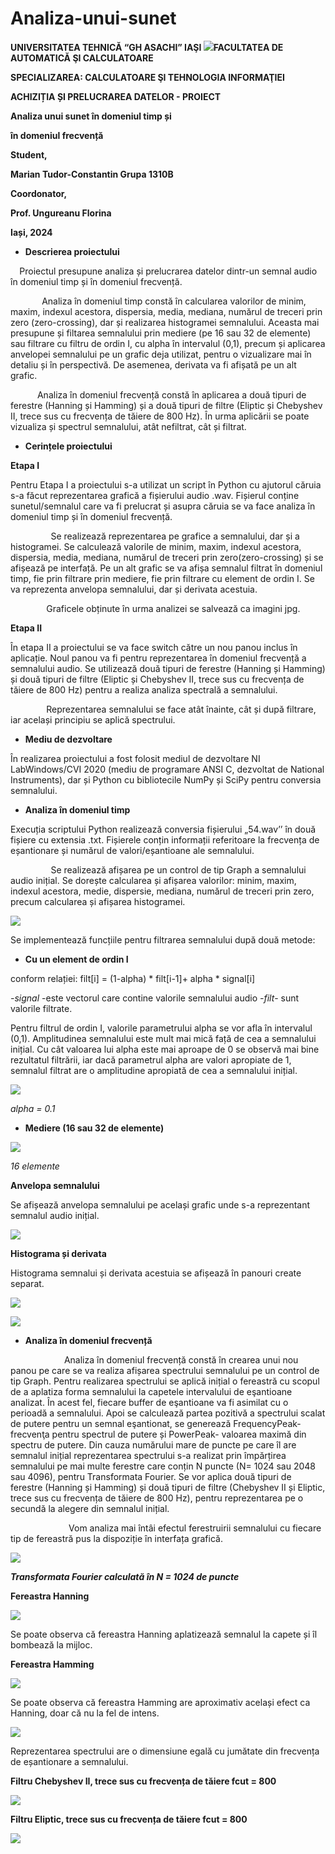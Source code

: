 # Analiza-unui-sunet
**UNIVERSITATEA TEHNICĂ “GH ASACHI” IAŞI  ![](readme/Aspose.Words.42b07bce-68f3-4049-9ab1-dd07f0df2272.001.png)FACULTATEA DE AUTOMATICĂ ŞI CALCULATOARE**  

**SPECIALIZAREA: CALCULATOARE ŞI TEHNOLOGIA INFORMAŢIEI** 

**ACHIZIȚIA ȘI PRELUCRAREA DATELOR - PROIECT** 

**Analiza unui sunet în domeniul timp și**  

**în domeniul frecvență** 

**Student,** 

**Marian Tudor-Constantin Grupa 1310B** 

**Coordonator,** 

**Prof. Ungureanu Florina** 

**Iași, 2024** 

- **Descrierea proiectului** 

`  `Proiectul presupune analiza și prelucrarea datelor dintr-un semnal audio în domeniul timp și în domeniul frecvență.  

`       `Analiza în domeniul timp constă în calcularea valorilor de minim, maxim, indexul acestora, dispersia,  media,  mediana,  numărul  de  treceri  prin  zero  (zero-crossing),  dar  și  realizarea histogramei semnalului. Aceasta mai presupune și filtarea semnalului prin mediere (pe 16 sau 32 de elemente) sau filtrare cu filtru de ordin I, cu alpha în intervalul (0,1), precum și aplicarea anvelopei semnalului pe un grafic deja utilizat, pentru o vizualizare mai în detaliu și în perspectivă. De asemenea, derivata va fi afișată pe un alt grafic. 

`      `Analiza  în  domeniul  frecvență  constă  în  aplicarea  a  două  tipuri  de  ferestre  (Hanning  și Hamming) și a două tipuri de filtre (Eliptic și Chebyshev II, trece sus cu frecvența de tăiere de 800 Hz). În urma aplicării se poate vizualiza și spectrul semnalului, atât nefiltrat, cât și filtrat. 

- **Cerințele proiectului** 

**Etapa I** 

Pentru Etapa I a proiectului s-a utilizat un script în Python cu ajutorul căruia s-a făcut reprezentarea grafică a fișierului audio .wav. Fișierul conține sunetul/semnalul care va fi prelucrat și asupra căruia se va face analiza în domeniul timp și în domeniul frecvență.  

`         `Se realizează reprezentarea pe grafice a semnalului, dar și a histogramei. Se calculează valorile de minim, maxim, indexul acestora, dispersia, media, mediana, numărul de treceri prin zero(zero-crossing) și se afișează pe interfață. Pe un alt grafic se va afișa semnalul filtrat în domeniul timp, fie prin filtrare prin mediere, fie prin filtrare cu element de ordin I. Se va reprezenta anvelopa semnalului, dar și derivata acestuia. 

`        `Graficele obținute în urma analizei se salvează ca imagini jpg. 

**Etapa II** 

În etapa II a proiectului se va face switch către un nou panou inclus în aplicație. Noul panou va fi pentru reprezentarea în domeniul frecvență a semnalului audio. Se utilizează două tipuri de ferestre (Hanning și Hamming) și două tipuri de filtre (Eliptic și Chebyshev II, trece sus cu frecvența de tăiere de 800 Hz) pentru a realiza analiza spectrală a semnalului.

`        `Reprezentarea semnalului se face atât înainte, cât și după filtrare, iar același principiu se aplică spectrului. 

- **Mediu de dezvoltare** 

În realizarea proiectului a fost folosit mediul de dezvoltare NI LabWindows/CVI 2020 (mediu de programare ANSI C, dezvoltat de National Instruments), dar și Python cu bibliotecile NumPy și SciPy pentru conversia semnalului. 

- **Analiza în domeniul timp** 

Execuția scriptului Python realizează conversia fișierului „54.wav’’ în două fișiere cu extensia .txt.  Fișierele  conțin  informații  referitoare  la  frecvența  de  eșantionare  și  numărul  de valori/eșantioane ale semnalului.  

`         `Se realizează afișarea pe un control de tip Graph a semnalului audio inițial. Se dorește calcularea  și  afișarea  valorilor:  minim,  maxim,  indexul  acestora,  medie,  dispersie,  mediana, numărul de treceri prin zero, precum calcularea și afișarea histogramei. 

![](readme/Aspose.Words.42b07bce-68f3-4049-9ab1-dd07f0df2272.002.png)

Se implementează funcțiile pentru filtrarea semnalului după două metode: 

- **Cu un element de ordin I** 

conform relației:  filt[i] = (1-alpha) \* filt[i-1]+  alpha \* signal[i] 

*-signal* -este vectorul care contine valorile semnalului audio  *-filt*- sunt valorile filtrate.  

Pentru filtrul de ordin I, valorile parametrului alpha se vor afla în intervalul (0,1). Amplitudinea semnalului este mult mai mică față de cea a semnalului inițial. Cu cât valoarea lui alpha este mai aproape de 0 se observă mai bine rezultatul filtrării, iar dacă parametrul alpha are valori apropiate de 1, semnalul filtrat are o amplitudine apropiată de cea a semnalului inițial.

![](readme/Aspose.Words.42b07bce-68f3-4049-9ab1-dd07f0df2272.003.png)

*alpha = 0.1* 

- **Mediere (16 sau 32 de elemente)** 

![](readme/Aspose.Words.42b07bce-68f3-4049-9ab1-dd07f0df2272.004.png)

*16 elemente* 

**Anvelopa semnalului**  

Se afișează anvelopa semnalului pe același grafic unde s-a reprezentant semnalul audio inițial. 

![](readme/Aspose.Words.42b07bce-68f3-4049-9ab1-dd07f0df2272.005.png)

**Histograma și derivata** 

Histograma semnalui și derivata acestuia se afișează în panouri create separat. 

![](readme/Aspose.Words.42b07bce-68f3-4049-9ab1-dd07f0df2272.006.png)

![](readme/Aspose.Words.42b07bce-68f3-4049-9ab1-dd07f0df2272.007.png)

- **Analiza în domeniul frecvență** 

`            `Analiza în domeniul frecvență constă în crearea unui nou panou pe care se va realiza afișarea spectrului semnalului pe un control de tip Graph. Pentru realizarea spectrului se aplică inițial o fereastră cu scopul de a aplatiza forma semnalului la capetele intervalului de eşantioane analizat. În acest fel, fiecare buffer de eşantioane va fi asimilat cu o perioadă a semnalului. Apoi se calculează partea pozitivă a spectrului scalat de putere pentru un semnal eşantionat, se generează FrequencyPeak-frecvenţa pentru spectrul de putere și PowerPeak- valoarea maximă din  spectru  de  putere.  Din  cauza  numărului  mare  de  puncte  pe  care  îl  are  semnalul  inițial reprezentarea spectrului s-a realizat prin împărțirea semnalului pe mai multe ferestre care conțin N puncte (N= 1024 sau 2048 sau 4096), pentru Transformata Fourier. Se vor aplica două tipuri de ferestre  (Hanning  și  Hamming)  și  două  tipuri  de  filtre  (Chebyshev  II  și  Eliptic,  trece  sus  cu frecvența de tăiere de 800 Hz), pentru reprezentarea pe o secundă la alegere din semnalul inițial. 

`             `Vom analiza mai întâi efectul ferestruirii semnalului cu fiecare tip de fereastră pus la dispoziție în interfața grafică. 

![](readme/Aspose.Words.42b07bce-68f3-4049-9ab1-dd07f0df2272.008.jpeg)

***Transformata Fourier calculată în N = 1024 de puncte*** 

**Fereastra Hanning** 

![](readme/Aspose.Words.42b07bce-68f3-4049-9ab1-dd07f0df2272.009.jpeg)

Se poate observa că fereastra Hanning aplatizează semnalul la capete și îl bombează la mijloc. 

**Fereastra Hamming** 

![](readme/Aspose.Words.42b07bce-68f3-4049-9ab1-dd07f0df2272.010.jpeg)

Se poate observa că fereastra Hamming are aproximativ același efect ca Hanning, doar că nu la fel de intens. 

![](readme/Aspose.Words.42b07bce-68f3-4049-9ab1-dd07f0df2272.011.png)

Reprezentarea spectrului are o dimensiune egală cu jumătate din frecvența de eșantionare a semnalului. 

**Filtru Chebyshev II, trece sus cu frecvența de tăiere fcut = 800** 

![](readme/Aspose.Words.42b07bce-68f3-4049-9ab1-dd07f0df2272.012.jpeg)

**Filtru Eliptic, trece sus cu frecvența de tăiere fcut = 800** 

![](readme/Aspose.Words.42b07bce-68f3-4049-9ab1-dd07f0df2272.013.jpeg)
